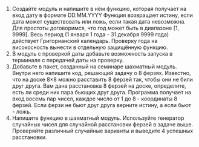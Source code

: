 1. Создайте модуль и напишите в нём функцию, которая получает на вход дату в формате DD.MM.YYYY Функция возвращает 
истину, если дата может существовать или ложь, если такая дата невозможна. Для простоты договоримся, что год может 
быть в диапазоне [1, 9999]. Весь период (1 января 1 года - 31 декабря 9999 года) действует Григорианский календарь. 
Проверку года на високосность вынести в отдельную защищённую функцию.
2. В модуль с проверкой даты добавьте возможность запуска в терминале с передачей даты на проверку.
3. Добавьте в пакет, созданный на семинаре шахматный модуль. Внутри него напишите код, решающий задачу о 8 ферзях. 
Известно, что на доске 8×8 можно расставить 8 ферзей так, чтобы они не били друг друга. Вам дана расстановка 8 ферзей 
на доске, определите, есть ли среди них пара бьющих друг друга. Программа получает на вход восемь пар чисел, каждое 
число от 1 до 8 - координаты 8 ферзей. 
Если ферзи не бьют друг друга верните истину, а если бьют - ложь.
4. Напишите функцию в шахматный модуль. Используйте генератор случайных чисел для случайной расстановки ферзей в задаче 
выше. Проверяйте различный случайные варианты и выведите 4 успешных расстановки.